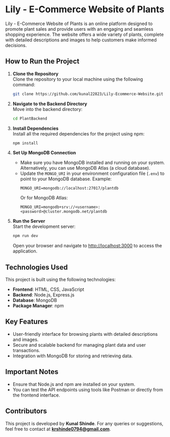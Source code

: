 
# **Lily - E-Commerce Website of Plants**

Lily - E-Commerce Website of Plants is an online platform designed to promote plant sales and provide users with an engaging and seamless shopping experience. The website offers a wide variety of plants, complete with detailed descriptions and images to help customers make informed decisions.

## **How to Run the Project**

1. **Clone the Repository**  
   Clone the repository to your local machine using the following command:
   ```bash
   git clone https://github.com/kunal22823/Lily-Ecommerce-Website.git
   ```

2. **Navigate to the Backend Directory**  
   Move into the backend directory:
   ```bash
   cd PlantBackend
   ```

3. **Install Dependencies**  
   Install all the required dependencies for the project using npm:
   ```bash
   npm install
   ```

4. **Set Up MongoDB Connection**  
   - Make sure you have MongoDB installed and running on your system. Alternatively, you can use MongoDB Atlas (a cloud database).  
   - Update the `MONGO_URI` in your environment configuration file (`.env`) to point to your MongoDB database. Example:  
     ```
     MONGO_URI=mongodb://localhost:27017/plantdb
     ```
     Or for MongoDB Atlas:
     ```
     MONGO_URI=mongodb+srv://<username>:<password>@cluster.mongodb.net/plantdb
     ```

5. **Run the Server**  
   Start the development server:
   ```bash
   npm run dev
   ```

   Open your browser and navigate to [http://localhost:3000](http://localhost:3000) to access the application.

## **Technologies Used**

This project is built using the following technologies:
- **Frontend**: HTML, CSS, JavaScript  
- **Backend**: Node.js, Express.js  
- **Database**: MongoDB  
- **Package Manager**: npm  

## **Key Features**
- User-friendly interface for browsing plants with detailed descriptions and images.
- Secure and scalable backend for managing plant data and user transactions.
- Integration with MongoDB for storing and retrieving data.

## **Important Notes**
- Ensure that Node.js and npm are installed on your system.
- You can test the API endpoints using tools like Postman or directly from the frontend interface.

## **Contributors**

This project is developed by **Kunal Shinde**. For any queries or suggestions, feel free to contact at **krshinde0794@gmail.com**.
